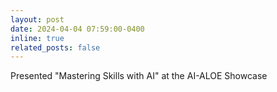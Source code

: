 ```yaml
---
layout: post
date: 2024-04-04 07:59:00-0400
inline: true
related_posts: false
---
```


Presented "Mastering Skills with AI" at the AI-ALOE Showcase
